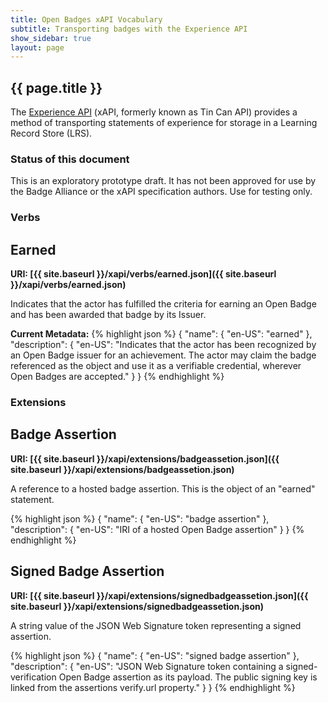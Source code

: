 ```yaml
---
title: Open Badges xAPI Vocabulary
subtitle: Transporting badges with the Experience API
show_sidebar: true
layout: page
---
```


## {{ page.title }}
The [Experience API](https://github.com/adlnet/xAPI-Spec/blob/master/xAPI.md) (xAPI, formerly known as Tin Can API) provides a method of transporting statements of experience for storage in a Learning Record Store (LRS). 

### Status of this document
This is an exploratory prototype draft. It has not been approved for use by the Badge Alliance or the xAPI specification authors. Use for testing only. 

### Verbs

## <a name="verb-earned"></a>Earned
**URI: [{{ site.baseurl }}/xapi/verbs/earned.json]({{ site.baseurl }}/xapi/verbs/earned.json)**

Indicates that the actor has fulfilled the criteria for earning an Open Badge and has been awarded that badge by its Issuer.

**Current Metadata:**
{% highlight json %}
{
    "name": { "en-US": "earned" },
    "description": { "en-US": "Indicates that the actor has been recognized by an Open Badge issuer for an achievement. The actor may claim the badge referenced as the object and use it as a verifiable credential, wherever Open Badges are accepted." }
}
{% endhighlight %}

### Extensions

## <a name="extension-badgeassertion"></a>Badge Assertion
**URI: [{{ site.baseurl }}/xapi/extensions/badgeassetion.json]({{ site.baseurl }}/xapi/extensions/badgeassetion.json)**

A reference to a hosted badge assertion. This is the object of an "earned" statement.

{% highlight json %}
{
    "name": { "en-US": "badge assertion" },
    "description": { "en-US": "IRI of a hosted Open Badge assertion" }
}
{% endhighlight %}

## <a name="extension-signedbadgeassertion"></a>Signed Badge Assertion
**URI: [{{ site.baseurl }}/xapi/extensions/signedbadgeassetion.json]({{ site.baseurl }}/xapi/extensions/signedbadgeassetion.json)**

A string value of the JSON Web Signature token representing a signed assertion.

{% highlight json %}
{
    "name": { "en-US": "signed badge assertion" },
    "description": { "en-US": "JSON Web Signature token containing a signed-verification Open Badge assertion as its payload. The public signing key is linked from the assertions verify.url property." }
}
{% endhighlight %}